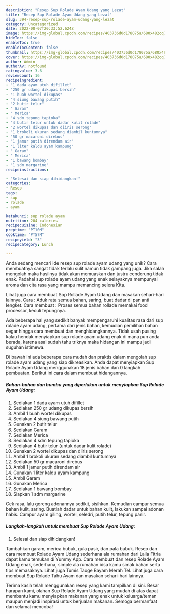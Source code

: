 ```yaml
---
description: "Resep Sup Rolade Ayam Udang yang Lezat"
title: "Resep Sup Rolade Ayam Udang yang Lezat"
slug: 394-resep-sup-rolade-ayam-udang-yang-lezat
category: Uncategorized
date: 2022-08-07T20:33:52.624Z
image: https://img-global.cpcdn.com/recipes/403736d0d178075a/680x482cq70/sup-rolade-ayam-udang-foto-resep-utama.jpg
hideToc: false
enableToc: true
enableTocContent: false
thumbnail: https://img-global.cpcdn.com/recipes/403736d0d178075a/680x482cq70/sup-rolade-ayam-udang-foto-resep-utama.jpg
cover: https://img-global.cpcdn.com/recipes/403736d0d178075a/680x482cq70/sup-rolade-ayam-udang-foto-resep-utama.jpg
author: Admin
authorAv: notfound
ratingvalue: 3.6
reviewcount: 16
recipeingredient:
- "1 dada ayam utuh difillet"
- "250 gr udang dikupas bersih"
- "1 buah wortel dikupas"
- "4 siung bawang putih"
- "2 butir telur"
- " Garam"
- " Merica"
- "4 sdm tepung tapioka"
- "4 butir telur untuk dadar kulit rolade"
- "2 wortel dikupas dan diiris serong"
- "1 brokoli ukuran sedang diambil kuntumnya"
- "50 gr macaroni direbus"
- "1 jamur putih direndam air"
- "1 liter kaldu ayam kampung"
- " Garam"
- " Merica"
- "1 bawang bombay"
- "1 sdm margarine"
recipeinstructions:

- "Selesai dan siap dihidangkan!"
categories:
- Resep
tags:
- sup
- rolade
- ayam

katakunci: sup rolade ayam 
nutrition: 204 calories
recipecuisine: Indonesian
preptime: "PT10M"
cooktime: "PT57M"
recipeyield: "3"
recipecategory: Lunch

---
```





Anda sedang mencari ide resep sup rolade ayam udang yang unik? Cara membuatnya sangat tidak terlalu sulit namun tidak gampang juga. Jika salah mengolah maka hasilnya tidak akan memuaskan dan justru cenderung tidak enak. Padahal sup rolade ayam udang yang enak selayaknya mempunyai aroma dan cita rasa yang mampu memancing selera Kita.





Lihat juga cara membuat Sop Rollade Ayam Udang dan masakan sehari-hari lainnya. Cara : Aduk rata semua bahan, saring, buat dadar di pan anti lengket. Cara membuat : Proses semua bahan rollade memakai food processor, keculi tepungnya.

Ada beberapa hal yang sedikit banyak mempengaruhi kualitas rasa dari sup rolade ayam udang, pertama dari jenis bahan, kemudian pemilihan bahan segar hingga cara membuat dan menghidangkannya. Tidak usah pusing kalau hendak menyiapkan sup rolade ayam udang enak di mana pun anda berada, karena asal sudah tahu triknya maka hidangan ini mampu jadi suguhan istimewa.






Di bawah ini ada beberapa cara mudah dan praktis dalam mengolah sup rolade ayam udang yang siap dikreasikan. Anda dapat menyiapkan Sup Rolade Ayam Udang menggunakan 18 jenis bahan dan 0 langkah pembuatan. Berikut ini cara dalam membuat hidangannya.

<!--inarticleads1-->

##### Bahan-bahan dan bumbu yang diperlukan untuk menyiapkan Sup Rolade Ayam Udang:

1. Sediakan 1 dada ayam utuh difillet
1. Sediakan 250 gr udang dikupas bersih
1. Ambil 1 buah wortel dikupas
1. Sediakan 4 siung bawang putih
1. Gunakan 2 butir telur
1. Sediakan  Garam
1. Sediakan  Merica
1. Sediakan 4 sdm tepung tapioka
1. Sediakan 4 butir telur (untuk dadar kulit rolade)
1. Gunakan 2 wortel dikupas dan diiris serong
1. Ambil 1 brokoli ukuran sedang diambil kuntumnya
1. Sediakan 50 gr macaroni direbus
1. Ambil 1 jamur putih direndam air
1. Gunakan 1 liter kaldu ayam kampung
1. Ambil  Garam
1. Gunakan  Merica
1. Sediakan 1 bawang bombay
1. Siapkan 1 sdm margarine


Cek rasa, lalu goreng adonannya sedikit, sisihkan. Kemudian campur semua bahan kulit, saring. Buatlah dadar untuk bahan kulit, lakukan sampai adonan habis. Campur ayam giling, wortel, seledri, putih telur, tepung panir. 

<!--inarticleads2-->

##### Langkah-langkah untuk membuat Sup Rolade Ayam Udang:


1. Selesai dan siap dihidangkan!

Tambahkan garam, merica bubuk, gula pasir, dan pala bubuk. Resep dan cara membuat Rolade Ayam Udang sederhana ala rumahan dari Laila Fitria dapat kamu temukan di Yummy App. Cara membuat dan resep Rolade Ayam Udang enak, sederhana, simple ala rumahan bisa kamu simak bahan serta tips memasaknya. Lihat juga Tumis Taoge Bayam Merah Tel. Lihat juga cara membuat Sup Rolade Tahu Ayam dan masakan sehari-hari lainnya. 

Terima kasih telah menggunakan resep yang kami tampilkan di sini. Besar harapan kami, olahan Sup Rolade Ayam Udang yang mudah di atas dapat membantu kamu menyiapkan makanan yang enak untuk keluarga/teman maupun menjadi inspirasi untuk berjualan makanan. Semoga bermanfaat dan selamat mencoba!

